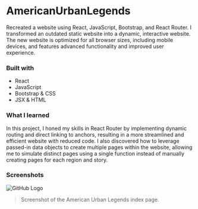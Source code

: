 # AmericanUrbanLegends

Recreated a website using React, JavaScript, Bootstrap, and React Router. I transformed an outdated static website into a dynamic, interactive website. The new website is optimized for all browser sizes, including mobile devices, and features advanced functionality and improved user experience. 

### Built with
- React
- JavaScript
- Bootstrap & CSS
- JSX & HTML

### What I learned
In this project, I honed my skills in React Router by implementing dynamic routing and direct linking to anchors, resulting in a more streamlined and efficient website with reduced code. I also discovered how to leverage passed-in data objects to create multiple pages within the website, allowing me to simulate distinct pages using a single function instead of manually creating pages for each region and story.

### Screenshots
![GitHub Logo](/images/Screen-AmericanUrban.png)
> Screenshot of the American Urban Legends index page.
